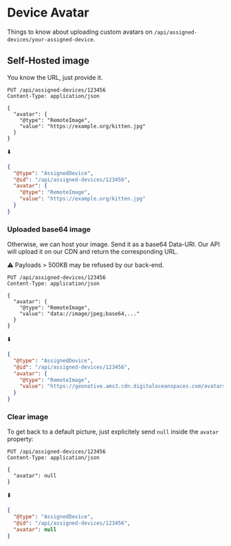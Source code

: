 # Device Avatar

Things to know about uploading custom avatars on `/api/assigned-devices/your-assigned-device`.

## Self-Hosted image

You know the URL, just provide it.


```http
PUT /api/assigned-devices/123456
Content-Type: application/json

{
  "avatar": {
    "@type": "RemoteImage",
    "value": "https://example.org/kitten.jpg"
  }
}
```

⬇️

```json
{
  "@type": "AssignedDevice",
  "@id": "/api/assigned-devices/123456",
  "avatar": {
    "@type": "RemoteImage",
    "value": "https://example.org/kitten.jpg"
  }
}
```

### Uploaded base64 image

Otherwise, we can host your image. Send it as a base64 Data-URI. 
Our API will upload it on our CDN and return the corresponding URL.

⚠︎ Payloads > 500KB may be refused by our back-end.

```http
PUT /api/assigned-devices/123456
Content-Type: application/json

{
  "avatar": {
    "@type": "RemoteImage",
    "value": "data://image/jpeg;base64,..."
  }
}
```

⬇️ 

```json
{
  "@type": "AssignedDevice",
  "@id": "/api/assigned-devices/123456",
  "avatar": {
    "@type": "RemoteImage",
    "value": "https://geonative.ams3.cdn.digitaloceanspaces.com/avatars/assigned-devices/123456/avnng5s5h8z5cu5ok8ezfzoiezezn.jpg"
  }
}
```

### Clear image

To get back to a default picture, just explicitely send `null` inside the `avatar` property:

```http
PUT /api/assigned-devices/123456
Content-Type: application/json

{
  "avatar": null
}
```

⬇️ 

```json
{
  "@type": "AssignedDevice",
  "@id": "/api/assigned-devices/123456",
  "avatar": null
}
```
